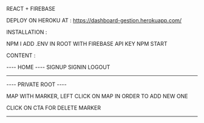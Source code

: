 REACT + FIREBASE

DEPLOY ON HEROKU AT : https://dashboard-gestion.herokuapp.com/

INSTALLATION :

NPM I
ADD .ENV IN ROOT WITH FIREBASE API KEY
NPM START

CONTENT :

---- HOME ----
SIGNUP
SIGNIN
LOGOUT

---

---- PRIVATE ROOT ----

MAP WITH MARKER, LEFT CLICK ON MAP IN ORDER TO ADD NEW ONE

CLICK ON CTA FOR DELETE MARKER

---
